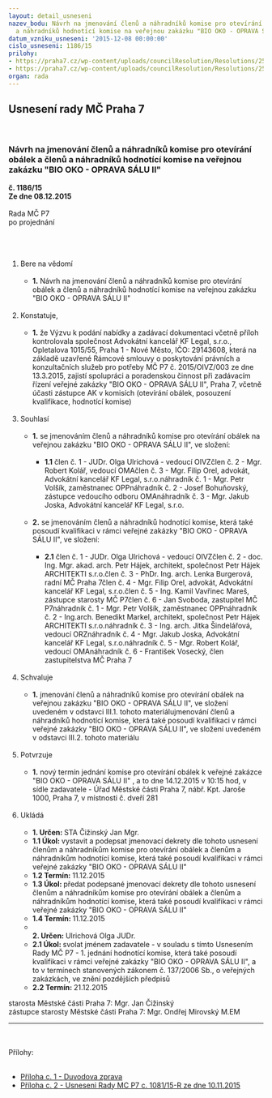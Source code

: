 ```yaml
---
layout: detail_usneseni
nazev_bodu: Návrh na jmenování členů a náhradníků komise pro otevírání obálek a členů
  a náhradníků hodnotící komise na veřejnou zakázku "BIO OKO - OPRAVA SÁLU II"
datum_vzniku_usneseni: '2015-12-08 00:00:00'
cislo_usneseni: 1186/15
prilohy:
- https://praha7.cz/wp-content/uploads/councilResolution/Resolutions/25663/1186_15_pril1.doc
- https://praha7.cz/wp-content/uploads/councilResolution/Resolutions/25663/79-15-2._usnesen%c3%ad_%c4%8d._1081.doc
organ: rada
---
```

<div id="ucUsn_pList" class="usn">
	<span><h2>Usnesení rady MČ Praha 7 </h2>
<br></span><div class="standBody">
<span><h3>Návrh na jmenování členů a náhradníků komise pro otevírání obálek a členů a náhradníků hodnotící komise na veřejnou zakázku "BIO OKO - OPRAVA SÁLU II"</h3></span><div class="center">
		<strong>č. 1186/15</strong><br>
	</div>
<div class="center">
		<strong>Ze dne 08.12.2015</strong><br><br>
	</div>Rada MČ P7<br>po projednání<br><br><br><ol>
<br><li>Bere na vědomí<br><ul>
<br><li>
<strong>1.</strong> Návrh na jmenování členů a náhradníků komise pro otevírání obálek a členů a náhradníků hodnotící komise na veřejnou zakázku "BIO OKO - OPRAVA SÁLU II"</li>
</ul>
<br>
</li>
<li>Konstatuje,<br><ul>
<br><li>
<strong>1.</strong> že Výzvu k podání nabídky a zadávací dokumentaci včetně příloh kontrolovala společnost Advokátní kancelář KF Legal, s.r.o., Opletalova 1015/55, Praha 1 - Nové Město, IČO: 29143608, která na základě uzavřené Rámcové smlouvy o poskytování právních a konzultačních služeb pro potřeby MČ P7 č. 2015/OIVZ/003 ze dne 13.3.2015, zajistí spolupráci a poradenskou činnost při zadávacím řízení veřejné zakázky "BIO OKO - OPRAVA SÁLU II", Praha 7, včetně účasti zástupce AK v komisích (otevírání obálek, posouzení kvalifikace, hodnotící komise)</li>
</ul>
<br>
</li>
<li>Souhlasí<br><ul>
<br><li>
<strong>1.</strong> se jmenováním členů a náhradníků komise pro otevírání obálek na veřejnou zakázku "BIO OKO - OPRAVA SÁLU II", ve složení:<br><ul>
<br><li>
<strong>1.1</strong> člen č. 1 - JUDr. Olga Ulrichová - vedoucí OIVZčlen č. 2 - Mgr. Robert Kolář, vedoucí OMAčlen č. 3 - Mgr. Filip Orel, advokát, Advokátní kancelář KF Legal, s.r.o.náhradník č. 1 - Mgr. Petr Volšík, zaměstnanec OPPnáhradník č. 2 - Josef Bohuňovský, zástupce vedoucího odboru OMAnáhradník č. 3 - Mgr. Jakub Joska, Advokátní kancelář KF Legal, s.r.o.</li>
</ul>
<br>
</li>
<li>
<strong>2.</strong> se jmenováním členů a náhradníků hodnotící komise, která také posoudí kvalifikaci v rámci veřejné zakázky "BIO OKO - OPRAVA SÁLU II", ve složení:<br><ul>
<br><li>
<strong>2.1</strong> člen č. 1 - JUDr. Olga Ulrichová - vedoucí OIVZčlen č. 2 - doc. Ing. Mgr. akad. arch. Petr Hájek, architekt, společnost Petr Hájek ARCHITEKTI s.r.o.člen č. 3 - PhDr. Ing. arch. Lenka Burgerová, radní MČ Praha 7člen č. 4 - Mgr. Filip Orel, advokát, Advokátní kancelář KF Legal, s.r.o.člen č. 5 - Ing. Kamil Vavřinec Mareš, zástupce starosty MČ P7člen č. 6 - Jan Svoboda, zastupitel MČ P7náhradník č. 1 - Mgr. Petr Volšík, zaměstnanec OPPnáhradník č. 2 - Ing.arch. Benedikt Markel, architekt, společnost Petr Hájek ARCHITEKTI s.r.o.náhradník č. 3 - Ing. arch. Jitka Šindelářová, vedoucí ORZnáhradník č. 4 - Mgr. Jakub Joska, Advokátní kancelář KF Legal, s.r.o.náhradník č. 5 - Mgr. Robert Kolář, vedoucí OMAnáhradník č. 6 - František Vosecký, člen zastupitelstva MČ Praha 7 </li>
</ul>
</li>
</ul>
<br>
</li>
<li>Schvaluje<br><ul>
<br><li>
<strong>1.</strong> jmenování členů a náhradníků komise pro otevírání obálek na veřejnou zakázku "BIO OKO - OPRAVA SÁLU II", ve složení uvedeném v odstavci III.1. tohoto materiálujmenování členů a náhradníků hodnotící komise, která také posoudí kvalifikaci v rámci veřejné zakázky "BIO OKO - OPRAVA SÁLU II", ve složení uvedeném v odstavci III.2. tohoto materiálu</li>
</ul>
<br>
</li>
<li>Potvrzuje<br><ul>
<br><li>
<strong>1.</strong> nový termín jednání komise pro otevírání obálek k veřejné zakázce "BIO OKO - OPRAVA SÁLU II" , a to dne 14.12.2015 v 10:15 hod, v sídle zadavatele - Úřad Městské části Praha 7, nábř. Kpt. Jaroše 1000, Praha 7, v místnosti č. dveří 281</li>
</ul>
<br>
</li>
<li>Ukládá<br><ul>
<br><li>
<strong>1. Určen: </strong>STA Čižinský Jan Mgr.<br>
</li>
<li>
<strong>1.1 Úkol: </strong>vystavit a podepsat jmenovací dekrety dle tohoto usnesení členům a náhradníkům komise pro otevírání obálek a členům a náhradníkům hodnotící komise, která také posoudí kvalifikaci v rámci veřejné zakázky "BIO OKO - OPRAVA SÁLU II" <br>
</li>
<li>
<strong>1.2 Termín: </strong>11.12.2015<br>
</li>
<li>
<strong>1.3 Úkol: </strong>předat podepsané jmenovací dekrety dle tohoto usnesení členům a náhradníkům komise pro otevírání obálek a členům a náhradníkům hodnotící komise, která také posoudí kvalifikaci v rámci veřejné zakázky "BIO OKO - OPRAVA SÁLU II"<br>
</li>
<li>
<strong>1.4 Termín: </strong>11.12.2015<br>
</li>
<li>
<strong><br>2. Určen: </strong>Ulrichová Olga JUDr.<br>
</li>
<li>
<strong>2.1 Úkol: </strong>svolat jménem zadavatele - v souladu s tímto Usnesením Rady MČ P7 - 1. jednání hodnotící komise, která také posoudí kvalifikaci v rámci veřejné zakázky "BIO OKO - OPRAVA SÁLU II", a to v termínech stanovených zákonem č. 137/2006 Sb., o veřejných zakázkách, ve znění pozdějších předpisů <br>
</li>
<li>
<strong>2.2 Termín: </strong>21.12.2015</li>
</ul>
</li>
</ol>starosta Městské části Praha 7: Mgr. Jan Čižinský<br>zástupce starosty Městské části Praha 7: Mgr. Ondřej Mirovský M.EM <br><hr>
<br><br>Přílohy: <br><ul>
<br><li>
<a href="/zdroj.aspx?typ=4&amp;Id=68955&amp;sh=-654604779" target="_blank" title="Odkaz na soubor - 27 kB - nové okno">Příloha c. 1 - Duvodova zprava</a> <br>
</li>
<li><a href="/zdroj.aspx?typ=4&amp;id=68905&amp;sh=2017551349" target="_blank" title="Odkaz na soubor - 34,5 kB - nové okno">Příloha c. 2 - Usneseni Rady MC P7 c. 1081/15-R ze dne 10.11.2015 </a></li>
</ul>
</div>
</div>
